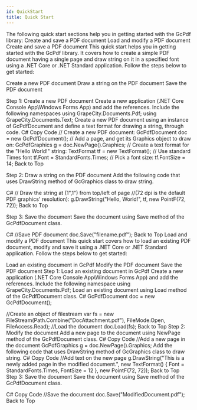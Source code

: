 ```yaml
---
id: QuickStart
title: Quick Start
---
```

The following quick start sections help you in getting started with the GcPdf library:
Create and save a PDF document
 Load and modify a PDF document
 Create and save a PDF document
This quick start helps you in getting started with the GcPdf library. It covers how to create a simple PDF document having a single page and draw string on it in a specified font using a .NET Core or .NET Standard application. Follow the steps below to get started:

Create a new PDF document
Draw a string on the PDF document
Save the PDF document


Step 1: Create a new PDF document
Create a new application (.NET Core Console App\Windows Forms App) and add the references.
Include the following namespaces
using GrapeCity.Documents.Pdf;
using GrapeCity.Documents.Text;
Create a new PDF document using an instance of GcPdfDocument and define a text format for drawing a string, through code.
C#
Copy Code
// Create a new PDF document:
GcPdfDocument doc = new GcPdfDocument();
// Add a page, and get its Graphics object to draw on:
GcPdfGraphics g = doc.NewPage().Graphics;
// Create a text format for the "Hello World!" string:
TextFormat tf = new TextFormat();
// Use standard Times font
tf.Font = StandardFonts.Times;
// Pick a font size:
tf.FontSize = 14;
Back to Top

Step 2: Draw a string on the PDF document
Add the following code that uses DrawString method of GcGraphics class to draw string.

C#
// Draw the string at (1",1") from top/left of page
//(72 dpi is the default PDF graphics' resolution):
g.DrawString("Hello, World!", tf, new PointF(72, 72));
Back to Top

Step 3: Save the document
Save the document using Save method of the GcPdfDocument class.

C#
//Save PDF document
doc.Save("filename.pdf");
Back to Top
Load and modify a PDF document
This quick start covers how to load an existing PDF document, modify and save it using a .NET Core or .NET Standard application. Follow the steps below to get started:

Load an existing document in GcPdf
Modify the PDF document
Save the PDF document
Step 1: Load an existing document in GcPdf
Create a new application (.NET Core Console App\Windows Forms App) and add the references.
Include the following namespace
using GrapeCity.Documents.Pdf;
Load an existing document using Load method of the GcPdfDocument class.
C#
GcPdfDocument doc = new GcPdfDocument();

//Create an object of filestream
var fs = new FileStream(Path.Combine("DocAttachment.pdf"), FileMode.Open,
             FileAccess.Read);
//Load the document
doc.Load(fs);
Back to Top
Step 2: Modify the document
Add a new page to the document using NewPage method of the GcPdfDocument class.
C#
Copy Code
//Add a new page in the document
GcPdfGraphics g = doc.NewPage().Graphics;
Add the following code that uses DrawString method of GcGraphics class to draw string.
C#
Copy Code
//Add text on the new page
g.DrawString("This is a newly added page in the modified document.", new TextFormat()
{
     Font = StandardFonts.Times,
     FontSize = 12
}, new PointF(72, 72));
Back to Top
Step 3: Save the document
Save the document using Save method of the GcPdfDocument class.

C#
Copy Code
//Save the document
doc.Save("ModifiedDocument.pdf");
Back to Top
